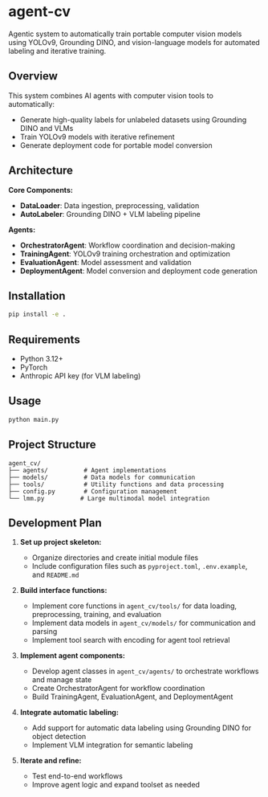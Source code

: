 # agent-cv

Agentic system to automatically train portable computer vision models using YOLOv9, Grounding DINO, and vision-language models for automated labeling and iterative training.

## Overview

This system combines AI agents with computer vision tools to automatically:
- Generate high-quality labels for unlabeled datasets using Grounding DINO and VLMs
- Train YOLOv9 models with iterative refinement
- Generate deployment code for portable model conversion

## Architecture

**Core Components:**
- **DataLoader**: Data ingestion, preprocessing, validation  
- **AutoLabeler**: Grounding DINO + VLM labeling pipeline

**Agents:**
- **OrchestratorAgent**: Workflow coordination and decision-making
- **TrainingAgent**: YOLOv9 training orchestration and optimization
- **EvaluationAgent**: Model assessment and validation
- **DeploymentAgent**: Model conversion and deployment code generation

## Installation

```bash
pip install -e .
```

## Requirements

- Python 3.12+
- PyTorch
- Anthropic API key (for VLM labeling)

## Usage

```bash
python main.py
```

## Project Structure

```
agent_cv/
├── agents/          # Agent implementations
├── models/          # Data models for communication
├── tools/           # Utility functions and data processing
├── config.py        # Configuration management
└── lmm.py          # Large multimodal model integration
```

## Development Plan

1. **Set up project skeleton:**
   - Organize directories and create initial module files
   - Include configuration files such as `pyproject.toml`, `.env.example`, and `README.md`

2. **Build interface functions:**
   - Implement core functions in `agent_cv/tools/` for data loading, preprocessing, training, and evaluation
   - Implement data models in `agent_cv/models/` for communication and parsing
   - Implement tool search with encoding for agent tool retrieval

3. **Implement agent components:**
   - Develop agent classes in `agent_cv/agents/` to orchestrate workflows and manage state
   - Create OrchestratorAgent for workflow coordination
   - Build TrainingAgent, EvaluationAgent, and DeploymentAgent

4. **Integrate automatic labeling:**
   - Add support for automatic data labeling using Grounding DINO for object detection
   - Implement VLM integration for semantic labeling

5. **Iterate and refine:**
   - Test end-to-end workflows
   - Improve agent logic and expand toolset as needed
